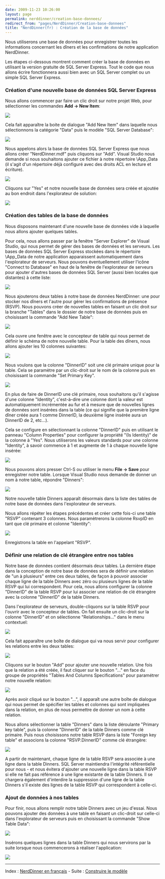 ```yaml
---
date: 2009-11-23 10:26:00
layout: page
permalink: nerddinner/creation-base-donnees/
redirect_from: "pages/NerdDinner/Creation-base-donnees"
title: "NerdDinner(fr) : Création de la base de données"
---
```


Nous utiliserons une base de données pour enregistrer toutes les
informations concernant les dîners et les confirmations de notre application
NerdDinner.

Les étapes ci-dessous montrent comment créer la base de données en utilisant
la version gratuite de SQL Server Express. Tout le code que nous allons écrire
fonctionnera aussi bien avec un SQL Server complet ou un simple SQL Server
Express.

### Création d'une nouvelle base de données SQL Server Express

Nous allons commencer par faire un clic droit sur notre projet Web, pour
sélectionner les commandes **Add -&gt; New Item**:

![](http://nerddinnerbook.s3.amazonaws.com/Images/image024.png)

Cela fait apparaître la boite de dialogue "Add New Item" dans laquelle nous
sélectionnons la catégorie "Data" puis le modèle "SQL Server Database":

![](http://nerddinnerbook.s3.amazonaws.com/Images/image025.png)

Nous appelons alors la base de données SQL Server Express que nous allons
créer "NerdDinner.mdf" puis cliquons sur "Add". Visual Studio nous demande si
nous souhaitons ajouter ce fichier à notre répertoire \App_Data (il s'agit d'un
répertoire déjà configuré avec des droits ACL en lecture et écriture).

![](http://nerddinnerbook.s3.amazonaws.com/Images/image026.png)

Cliquons sur "Yes" et notre nouvelle base de données sera créée et ajoutée
au bon endroit dans l'explorateur de solution:

![](http://nerddinnerbook.s3.amazonaws.com/Images/image027.png)

### Création des tables de la base de données

Nous disposons maintenant d'une nouvelle base de données vide à laquelle
nous allons ajouter quelques tables.

Pour cela, nous allons passer par la fenêtre "Server Explorer" de Visual
Studio, qui nous permet de gérer des bases de données et les serveurs. Les
bases de données SQL Server Express stockées dans le répertoire \App_Data de
notre application apparaissent automatiquement dans l'explorateur de serveurs.
Nous pouvons éventuellement utiliser l'icône "Connect to Database" en haut de
la fenêtre de l'explorateur de serveurs pour ajouter d'autres bases de données
SQL Server (aussi bien locales que distantes) à cette liste:

![](http://nerddinnerbook.s3.amazonaws.com/Images/image028.png)

Nous ajouterons deux tables à notre base de données NerdDinner: une pour
stocker nos dîners et l'autre pour gérer les confirmations de présence (RSVP).
Nous pouvons créer de nouvelles tables en faisant un clic droit sur la branche
"Tables" dans le dossier de notre base de données puis en choisissant la
commande "Add New Table":

![](http://nerddinnerbook.s3.amazonaws.com/Images/image029.png)

Cela ouvre une fenêtre avec le concepteur de table qui nous permet de
définir le schéma de notre nouvelle table. Pour la table des dîners, nous
allons ajouter les 10 colonnes suivantes:

![](http://nerddinnerbook.s3.amazonaws.com/Images/image030.png)

Nous voulons que la colonne "DinnerID" soit une clé primaire unique pour la
table. Cela se paramètre par un clic-droit sur le nom de la colonne puis en
choisissant la commande "Set Primary Key".

![](http://nerddinnerbook.s3.amazonaws.com/Images/image031.png)

En plus de faire de DinnerID une clé primaire, nous souhaitons qu'il
s'agisse d'une colonne "Identity", c'est-à-dire une colonne dont la valeur est
automatiquement incrémentée au fur et à mesure que de nouvelles lignes de
données sont insérées dans la table (ce qui signifie que la première ligne
dîner créée aura 1 comme DinnerID, la deuxième ligne insérée aura un DinnerID
de 2, etc…).

Cela se configure en sélectionnant la colonne "DinnerID" puis en utilisant
le panneau "Column Properties" pour configurer la propriété "(Is Identity)" de
la colonne à "Yes". Nous utiliserons les valeurs standards pour une colonne
"Identity", à savoir commence à 1 et augmente de 1 à chaque nouvelle ligne
insérée:

![](http://nerddinnerbook.s3.amazonaws.com/Images/image032.png)

Nous pouvons alors presser Ctrl-S ou utiliser le menu __File -&gt; Save__
pour enregistrer notre table. Lorsque Visual Studio nous demande de donner un
nom à notre table, répondre "Dinners":

![](http://nerddinnerbook.s3.amazonaws.com/Images/image033.png)

Notre nouvelle table Dinners apparaît désormais dans la liste des tables de
notre base de données dans l'explorateur de serveurs.

Nous allons répéter les étapes précédentes et créer cette fois-ci une table
"RSVP" contenant 3 colonnes. Nous paramètrerons la colonne RsvpID en tant que
clé primaire et colonne "Identity":

![](http://nerddinnerbook.s3.amazonaws.com/Images/image034.png)

Enregistrons la table en l'appelant "RSVP".

### Définir une relation de clé étrangère entre nos tables

Notre base de données contient désormais deux tables. La dernière étape dans
la conception de notre base de données sera de définir une relation de "un à
plusieurs" entre ces deux tables, de façon à pouvoir associer chaque ligne de
la table Dinners avec zéro ou plusieurs lignes de la table RSVP qui lui
correspondent. Pour cela, nous allons configurer la colonne "DinnerID" de la
table RSVP pour lui associer une relation de clé étrangère avec la colonne
"DinnerID" de la table Dinners.

Dans l'explorateur de serveurs, double-cliquons sur la table RSVP pour
l'ouvrir avec le concepteur de tables. On fait ensuite un clic-droit sur la
colonne "DinnerID" et on sélectionne "Relationships…" dans le menu
contextuel:

![](http://nerddinnerbook.s3.amazonaws.com/Images/image035.png)

Cela fait apparaître une boîte de dialogue qui va nous servir pour
configurer les relations entre les deux tables:

![](http://nerddinnerbook.s3.amazonaws.com/Images/image036.png)

Cliquons sur le bouton "Add" pour ajouter une nouvelle relation. Une fois
que la relation a été créée, il faut cliquer sur le bouton "…" en face du
groupe de propriétés "Tables And Columns Specifications" pour paramétrer notre
nouvelle relation:

![](http://nerddinnerbook.s3.amazonaws.com/Images/image037.png)

Après avoir cliqué sur le bouton "...", il apparaît une autre boîte de
dialogue qui nous permet de spécifier les tables et colonnes qui sont
impliquées dans la relation, en plus de nous permettre de donner un nom à cette
relation.

Nous allons sélectionner la table "Dinners" dans la liste déroulante
"Primary key table", puis la colonne "DinnerID" de la table Dinners comme clé
primaire. Puis nous choisissons notre table RSVP dans la liste "Foreign key
table" et associons la colonne "RSVP.DinnerID" comme clé étrangère:

![](http://nerddinnerbook.s3.amazonaws.com/Images/image038.png)

A partir de maintenant, chaque ligne de la table RSVP sera associée à une
ligne dans la table Dinners. SQL Server maintiendra l'intégrité référentielle
pour nous - et nous évitera d'ajouter une nouvelle ligne dans la table RSVP si
elle ne fait pas référence à une ligne existante de la table Dinners. Il se
chargera également d'interdire la suppression d'une ligne de la table Dinners
s'il existe des lignes de la table RSVP qui correspondent à celle-ci.

### Ajout de données à nos tables

Pour finir, nous allons remplir notre table Dinners avec un jeu d'essai.
Nous pouvons ajouter des données à une table en faisant un clic-droit sur
celle-ci dans l'explorateur de serveurs puis en choisissant la commande "Show
Table Data":

![](http://nerddinnerbook.s3.amazonaws.com/Images/image039.png)

Insérons quelques lignes dans la table Dinners qui nous servirons par la
suite lorsque nous commencerons à réaliser l'application:

![](http://nerddinnerbook.s3.amazonaws.com/Images/image040.png)

---
Index : [NerdDinner en français](http://tinyurl.com/NerdDinnerFR) - Suite : [Construire le modèle](/nerddinner/construire-modele/)
